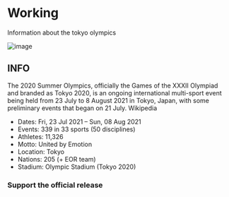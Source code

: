 # Working
Information about the tokyo olympics 

![image](https://user-images.githubusercontent.com/87011258/128003606-f154522d-f163-4df2-b9df-0a4b334f44bd.png)

## INFO
The 2020 Summer Olympics, officially the Games of the XXXII Olympiad and branded as Tokyo 2020, is an ongoing international multi-sport event being held from 23 July to 8 August 2021 in Tokyo, Japan, with some preliminary events that began on 21 July. Wikipedia
 + Dates: Fri, 23 Jul 2021 – Sun, 08 Aug 2021
+ Events: 339 in 33 sports (50 disciplines)
+ Athletes: 11,326
+ Motto: United by Emotion
+ Location: Tokyo
+ Nations: 205 (+ EOR team)
+ Stadium: Olympic Stadium (Tokyo 2020)
### Support the official release
